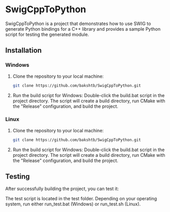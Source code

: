 # SwigCppToPython

SwigCppToPython is a project that demonstrates how to use SWIG to generate Python bindings for a C++ library and provides a sample Python script for testing the generated module.

## Installation

### Windows

1. Clone the repository to your local machine:

   ```bash
   git clone https://github.com/bakshtb/SwigCppToPython.git

2. Run the build script for Windows:
   Double-click the build.bat script in the project directory.
The script will create a build directory, run CMake with the "Release" configuration, and build the project.

### Linux
1. Clone the repository to your local machine:

   ```bash
   git clone https://github.com/bakshtb/SwigCppToPython.git

2. Run the build script for Windows:
   Double-click the build.bat script in the project directory.
The script will create a build directory, run CMake with the "Release" configuration, and build the project.

## Testing
After successfully building the project, you can test it:

The test script is located in the test folder. Depending on your operating system, run either run_test.bat (Windows) or run_test.sh (Linux).
